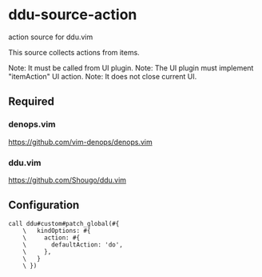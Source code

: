 # ddu-source-action

action source for ddu.vim

This source collects actions from items.

Note: It must be called from UI plugin.
Note: The UI plugin must implement "itemAction" UI action.
Note: It does not close current UI.

## Required

### denops.vim

https://github.com/vim-denops/denops.vim

### ddu.vim

https://github.com/Shougo/ddu.vim

## Configuration

```vim
call ddu#custom#patch_global(#{
    \   kindOptions: #{
    \     action: #{
    \       defaultAction: 'do',
    \     },
    \   }
    \ })
```
